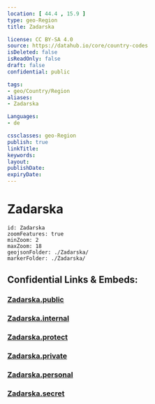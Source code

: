 ```yaml
---
location: [ 44.4 , 15.9 ] 
type: geo-Region
title: Zadarska

license: CC BY-SA 4.0
source: https://datahub.io/core/country-codes
isDeleted: false
isReadOnly: false
draft: false
confidential: public

tags:
- geo/Country/Region
aliases:
- Zadarska

Languages:
- de

cssclasses: geo-Region
publish: true
linkTitle: 
keywords: 
layout: 
publishDate: 
expiryDate: 
---
```


# Zadarska

```leaflet
id: Zadarska
zoomFeatures: true 
minZoom: 2 
maxZoom: 18
geojsonFolder: ./Zadarska/
markerFolder: ./Zadarska/
```


## Confidential Links & Embeds: 

### [Zadarska.public](/_public/\Earth\Continent\Europe\Europe~Central\Croatia\CountiesZadarska.public.md) 

### [Zadarska.internal](/_internal/\Earth\Continent\Europe\Europe~Central\Croatia\CountiesZadarska.internal.md) 

### [Zadarska.protect](/_protect/\Earth\Continent\Europe\Europe~Central\Croatia\CountiesZadarska.protect.md) 

### [Zadarska.private](/_private/\Earth\Continent\Europe\Europe~Central\Croatia\CountiesZadarska.private.md) 

### [Zadarska.personal](/_personal/\Earth\Continent\Europe\Europe~Central\Croatia\CountiesZadarska.personal.md) 

### [Zadarska.secret](/_secret/\Earth\Continent\Europe\Europe~Central\Croatia\CountiesZadarska.secret.md)

